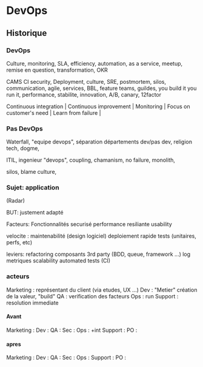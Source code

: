 # DevOps

## Historique

### DevOps

Culture, monitoring, SLA, efficiency, automation, as a service, meetup, remise en question, transformation, OKR

CAMS CI security, Deployment, culture, SRE, postmortem, silos, communication, agile, services, BBL, feature teams, guildes, you build it you run it, performance, stabilite, innovation, A/B, canary, 12factor

Continuous integration | Continuous improvement | Monitoring | Focus on customer's need | Learn from failure |

### Pas DevOps

Waterfall, "equipe devops", séparation départements dev/pas dev, religion tech, dogme,

ITIL, ingenieur "devops", coupling, chamanism, no failure, monolith,

silos, blame culture,

### Sujet: application

(Radar)

BUT: justement adapté

Facteurs:
Fonctionnalités
securisé
performance
resiliante
usability

velocite :
maintenabilité (design logiciel)
deploiement rapide
tests (unitaires, perfs, etc)

leviers:
refactoring
composants 3rd party (BDD, queue, framework ...)
log
metriques
scalability
automated tests (CI)

### acteurs

Marketing : représentant du client (via etudes, UX ...)
Dev : "Metier" création de la valeur, "build"
QA : verification des facteurs
Ops : run
Support : resolution immediate

#### Avant

Marketing :
Dev :
QA :
Sec :
Ops : +int
Support :
PO :

#### apres

Marketing :
Dev :
QA :
Sec :
Ops :
Support :
PO :
